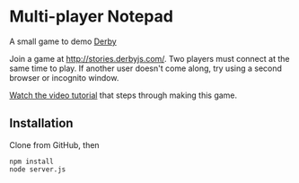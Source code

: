 Multi-player Notepad
====================

A small game to demo [Derby](http://derbyjs.com/)

Join a game at http://stories.derbyjs.com/. Two players must connect at the same time to play. If another user doesn't come along, try using a second browser or incognito window.

[Watch the video tutorial](https://www.youtube.com/watch?v=V0DOGXmaT3g) that steps through making this game.

## Installation

Clone from GitHub, then

```
npm install
node server.js
```
